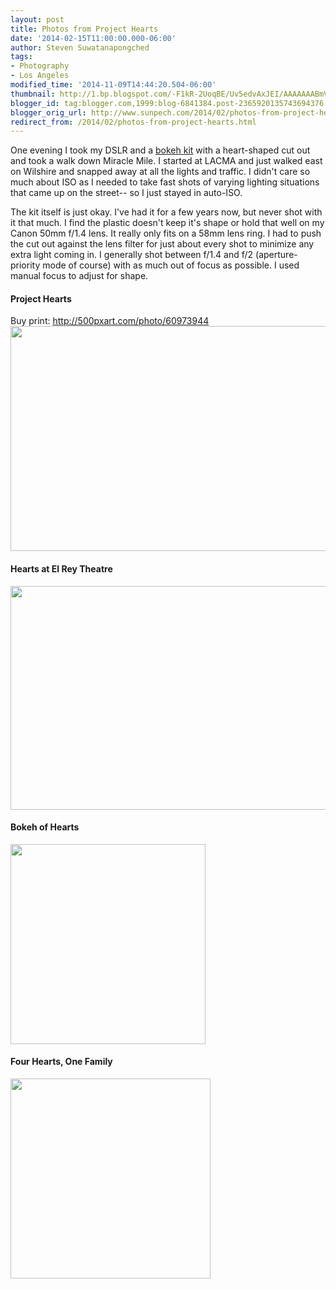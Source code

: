 ```yaml
---
layout: post
title: Photos from Project Hearts
date: '2014-02-15T11:00:00.000-06:00'
author: Steven Suwatanapongched
tags:
- Photography
- Los Angeles
modified_time: '2014-11-09T14:44:20.504-06:00'
thumbnail: http://1.bp.blogspot.com/-F1kR-2UoqBE/Uv5edvAxJEI/AAAAAAABmVQ/FwDBskRCbxg/s600/2014-02-13+at+20-13-11.jpg
blogger_id: tag:blogger.com,1999:blog-6841384.post-2365920135743694376
blogger_orig_url: http://www.sunpech.com/2014/02/photos-from-project-hearts.html
redirect_from: /2014/02/photos-from-project-hearts.html
---
```


One evening I took my DSLR and a <a href="http://www.amazon.com/gp/product/B004PV8N1I/ref=as_li_ss_tl?ie=UTF8&amp;camp=1789&amp;creative=390957&amp;creativeASIN=B004PV8N1I&amp;linkCode=as2&amp;tag=sunpech-20">bokeh kit</a> with a heart-shaped cut out and took a walk down Miracle Mile. I started at LACMA and just walked east on Wilshire and snapped away at all the lights and traffic. I didn't care so much about ISO as I needed to take fast shots of varying lighting situations that came up on the street-- so I just stayed in auto-ISO.

The kit itself is just okay. I've had it for a few years now, but never shot with it that much. I find the plastic doesn't keep it's shape or hold that well on my Canon 50mm f/1.4 lens. It really only fits on a 58mm lens ring. I had to push the cut out against the lens filter for just about every shot to minimize any extra light coming in. I generally shot between f/1.4 and f/2 (aperture-priority mode of course) with as much out of focus as possible. I used manual focus to adjust for shape.

#### Project Hearts
Buy print: <a href="http://500pxart.com/photo/60973944">http://500pxart.com/photo/60973944</a>
<a href="http://1.bp.blogspot.com/-F1kR-2UoqBE/Uv5edvAxJEI/AAAAAAABmVQ/FwDBskRCbxg/s1600/2014-02-13+at+20-13-11.jpg" imageanchor="1"><img border="0" src="http://1.bp.blogspot.com/-F1kR-2UoqBE/Uv5edvAxJEI/AAAAAAABmVQ/FwDBskRCbxg/s1600/2014-02-13+at+20-13-11.jpg" height="360" width="640" /></a>

#### Hearts at El Rey Theatre
<a href="http://1.bp.blogspot.com/-AmE-vWINv9c/Uv5eeZ7pRhI/AAAAAAABmVk/twSglMi1Hmc/s1600/2014-02-13+at+20-20-58.jpg" imageanchor="1"><img border="0" src="http://1.bp.blogspot.com/-AmE-vWINv9c/Uv5eeZ7pRhI/AAAAAAABmVk/twSglMi1Hmc/s1600/2014-02-13+at+20-20-58.jpg" height="358" width="640" /></a>

#### Bokeh of Hearts
<a href="http://1.bp.blogspot.com/-S-rvDGoPL_g/Uv5eb1WODuI/AAAAAAABmVE/wc6Kt9jToCk/s1600/2014-02-13+at+19-47-28.jpg" imageanchor="1"><img border="0" src="http://1.bp.blogspot.com/-S-rvDGoPL_g/Uv5eb1WODuI/AAAAAAABmVE/wc6Kt9jToCk/s1600/2014-02-13+at+19-47-28.jpg" height="320" width="312" /></a>

#### Four Hearts, One Family
<a href="http://3.bp.blogspot.com/-tMxeksulJME/Uv5ec2TAG_I/AAAAAAABmVM/8uryfCalcBM/s1600/2014-02-13+at+19-51-05.jpg" imageanchor="1"><img border="0" src="http://3.bp.blogspot.com/-tMxeksulJME/Uv5ec2TAG_I/AAAAAAABmVM/8uryfCalcBM/s1600/2014-02-13+at+19-51-05.jpg" height="320" width="320" /></a>

